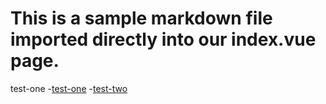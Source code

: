 # This is a sample markdown file imported directly into our index.vue page.
<nuxt-link to="/markdown/test-one">test-one</nuxt-link>
-[test-one](/markdown/test-one)
-[test-two](/markdown/test-two)
